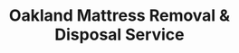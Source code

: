 ---
layout: location.njk
title: Oakland Mattress Removal & Disposal Service
description: Professional mattress removal in Oakland, California. Next-day pickup  Licensed, insured, and eco-friendly. Serving 20+ neighborhoods from the Hills to Jack London Square in the East Bay.
permalink: /mattress-removal/california/san-francisco/oakland/
city: Oakland
state: California
stateSlug: california
parentMetro: San Francisco
tier: 3
coordinates:
  lat: 37.8044
  lng: -122.2712
pricing:
  startingPrice: 125
  single: 125
  queen: 155
  king: 180
  boxSpring: 30
pageContent:
  heroDescription: "Oakland's community-focused mattress removal service in California. Professional pickup  We handle everything from Victorian homes in the Hills to warehouse lofts downtown. Serving 20+ diverse neighborhoods throughout the East Bay with full regulatory compliance."
  aboutService: "Oakland's trusted mattress removal and recycling service, serving this vibrant East Bay community with expertise tailored to the city's diverse housing landscape and strong environmental values. From Victorian homes in the Hills to converted warehouse lofts near Jack London Square, we provide professional mattress pickup throughout 20+ neighborhoods in Oakland, ensuring 80% of materials are recycled responsibly while maintaining full compliance with Alameda County regulations. Our Oakland team understands the unique challenges of serving this dynamic city - from narrow Victorian staircases to warehouse loading dock access, plus the frequent moves driven by gentrification and housing transitions. We work with Alameda County Waste Management and certified recycling facilities to ensure your old mattress is disposed of responsibly and in compliance with California's Mattress Stewardship Program requirements, supporting Oakland's commitment to environmental justice and community sustainability."
  serviceAreasIntro: "We provide comprehensive mattress pickup services throughout greater Oakland, covering all major neighborhoods from the Hills to the flatlands:"
  regulationsCompliance: "Our service ensures full compliance with Alameda County waste management regulations and California's Mattress Stewardship Program, providing you with proper disposal documentation and handling all required preparation steps."
  environmentalImpact: "Oakland's strong environmental justice movement makes responsible mattress disposal especially meaningful to the community. Our recycling partnerships align with Oakland residents' values of keeping waste out of low-income neighborhoods and communities of color that have historically borne the burden of improper disposal. Every mattress we process prevents materials from ending up in illegal dumping sites that plague certain Oakland neighborhoods. Our recycling facilities recover steel for Bay Area construction projects, foam for local manufacturing, and organic materials for urban agriculture initiatives that serve Oakland's food justice programs. This approach supports the city's environmental equity goals while ensuring waste disposal doesn't disproportionately impact vulnerable communities."
  howItWorksScheduling: "Next-day slots available throughout Oakland's diverse neighborhoods. We'll confirm via text message and coordinate with the unique access requirements of Victorian homes, warehouse conversions, and modern complexes."
  howItWorksService: "Our licensed and insured team removes your mattress from anywhere on your property, handles all county-required preparation, and navigates Oakland's challenging parking situations and diverse building types from hills to flatlands."
  howItWorksDisposal: "Your mattress is processed through Alameda County certified recycling facilities or other state-approved processors for responsible material recovery under California's Mattress Stewardship Program."
  sidebarStats:
    mattressesRemoved: "2,847"
neighborhoods: [
  {
    "name": "Downtown Oakland",
    "zipCodes": ["94612"]
  },
  {
    "name": "West Oakland", 
    "zipCodes": ["94607"]
  },
  {
    "name": "East Oakland",
    "zipCodes": ["94605", "94621"]
  },
  {
    "name": "North Oakland",
    "zipCodes": ["94609"]
  },
  {
    "name": "Temescal",
    "zipCodes": ["94608"]
  },
  {
    "name": "Rockridge",
    "zipCodes": ["94618"]
  },
  {
    "name": "Piedmont Avenue",
    "zipCodes": ["94611"]
  },
  {
    "name": "Adams Point",
    "zipCodes": ["94610"]
  },
  {
    "name": "Lake Merritt",
    "zipCodes": ["94612"]
  },
  {
    "name": "Fruitvale",
    "zipCodes": ["94601"]
  },
  {
    "name": "Chinatown",
    "zipCodes": ["94607"]
  },
  {
    "name": "Jack London Square",
    "zipCodes": ["94607"]
  },
  {
    "name": "Oakland Hills",
    "zipCodes": ["94619", "94611"]
  },
  {
    "name": "Montclair",
    "zipCodes": ["94611"]
  },
  {
    "name": "Dimond",
    "zipCodes": ["94602"]
  },
  {
    "name": "Laurel",
    "zipCodes": ["94602"]
  },
  {
    "name": "Maxwell Park",
    "zipCodes": ["94619"]
  },
  {
    "name": "Glenview",
    "zipCodes": ["94602"]
  },
  {
    "name": "Mills College",
    "zipCodes": ["94613"]
  },
  {
    "name": "Elmhurst",
    "zipCodes": ["94621"]
  }
]
zipCodes: [
  "94601", "94602", "94605", "94607", "94608", "94609", "94610", "94611", "94612", "94613", "94618", "94619", "94621"
]
recyclingPartners: [
  "Alameda County Waste Management",
  "Alameda County Waste Management Authority",
  "ByeBye Mattress Drop-off Locations"
]
localRegulations: "Oakland operates under Alameda County's waste management system, requiring residents to schedule mattress pickup through Alameda County Waste Management or certified private haulers. The city's ongoing gentrification creates frequent housing transitions and moves, leading to increased demand for bulky item disposal services. Many of Oakland's converted warehouse buildings and Victorian homes present unique challenges - loading docks for industrial conversions require coordination with building management, while historic homes often have narrow staircases and limited street access. Street parking restrictions throughout much of Oakland mean pickup timing must be carefully coordinated to avoid parking violations. Our service works with residents and property managers to navigate these access challenges while ensuring compliance with all local waste disposal requirements."
nearbyCities: [
  {
    "name": "Berkeley",
    "slug": "berkeley",
    "distance": 8,
    "isSuburb": true
  },
  {
    "name": "Alameda",
    "slug": "alameda",
    "distance": 6,
    "isSuburb": true
  },
  {
    "name": "San Leandro",
    "slug": "san-leandro",
    "distance": 12,
    "isSuburb": true
  },
  {
    "name": "Emeryville",
    "slug": "emeryville",
    "distance": 5,
    "isSuburb": true
  },
  {
    "name": "Piedmont",
    "slug": "piedmont",
    "distance": 3,
    "isSuburb": true
  }
]
reviews:
  count: 198
  featured: [
    {
      "text": "Moving out of our warehouse loft in West Oakland and needed to get rid of a king mattress fast. The team coordinated perfectly with our building's loading dock schedule and had everything handled in 30 minutes. Super professional and understood the unique access situation we had.",
      "author": "Marcus D.",
      "neighborhood": "West Oakland"
    },
    {
      "text": "Our Victorian in Rockridge has the narrowest staircase ever, and I was dreading trying to get our old mattress down three floors. These guys came prepared with all the right equipment and made it look easy. They even helped navigate the crazy street parking situation. Excellent service.",
      "author": "Jennifer S.",
      "neighborhood": "Rockridge"
    },
    {
      "text": "Apartment hunting in Oakland means lots of moves, and I needed quick mattress removal from my Adams Point place. They scheduled next-day pickup, showed up right on time, and handled everything while I was dealing with other moving logistics. Saved me so much stress.",
      "author": "Carlos R.",
      "neighborhood": "Adams Point"
    }
  ]
faqs: [
  {
    "question": "How quickly can you pick up a mattress in Oakland?",
    "answer": "We offer next-day pickup throughout Oakland's neighborhoods, including weekends. Most areas from the Hills to Jack London Square can be serviced within 24 hours of booking, depending on your preferred schedule."
  },
  {
    "question": "Can you handle pickup from converted warehouse buildings in Oakland?",
    "answer": "Yes, we regularly service Oakland's converted warehouse and loft buildings. We can coordinate with loading dock schedules, freight elevators, and building management to ensure smooth pickup from these unique spaces."
  },
  {
    "question": "Do you navigate Oakland's challenging parking situations?",
    "answer": "Absolutely. Our Oakland team is experienced with the city's parking restrictions and street access challenges. We coordinate pickup timing to avoid parking violations and work around street cleaning schedules and permit zones."
  },
  {
    "question": "What are Oakland's regulations for mattress disposal?",
    "answer": "Oakland follows Alameda County waste management regulations, requiring mattress pickup to be scheduled through Alameda County Waste Management or certified private haulers like our service. As part of California's Mattress Stewardship Program, all mattresses must be properly recycled. We handle all compliance requirements for you."
  },
  {
    "question": "Is there an extra charge for Victorian homes with narrow staircases?",
    "answer": "Our standard pricing covers removal from anywhere on your property, including challenging situations like narrow Victorian staircases common throughout Oakland's hills neighborhoods. We come prepared with specialized equipment for these access challenges."
  },
  {
    "question": "Do you work with residents going through housing transitions?",
    "answer": "Yes, we understand Oakland's housing market creates frequent moves and transitions. We offer flexible scheduling and quick turnaround to help residents during relocations, whether due to rent increases, home purchases, or other housing changes."
  },
  {
    "question": "What happens to my mattress after pickup in Oakland?",
    "answer": "Your mattress is processed through Alameda County certified recycling facilities or other California Mattress Stewardship Program approved processors. Approximately 80% of materials are recycled, including steel springs, foam, fabric, and wood components."
  },
  {
    "question": "Do you serve both the Hills and flatlands areas of Oakland?",
    "answer": "We service all areas of Oakland, from the Hills neighborhoods like Montclair and Rockridge to flatlands areas like West Oakland and Fruitvale. Our team is experienced with the different access challenges and housing types throughout the city."
  }
]
---